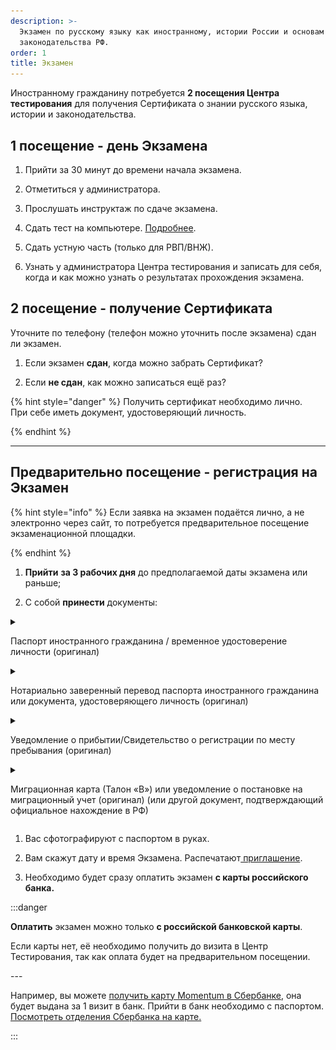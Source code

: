 ```yaml
---
description: >-
  Экзамен по русскому языку как иностранному, истории России и основам
  законодательства РФ.
order: 1
title: Экзамен
---
```


Иностранному гражданину потребуется **2 посещения  Центра тестирования** для получения Сертификата о знании русского языка, истории и законодательства.

## 1 посещение - день Экзамена

1. Прийти за 30 минут до времени начала экзамена.

2. Отметиться у администратора.

3. Прослушать инструктаж по сдаче экзамена.

4. Сдать тест на компьютере. [Подробнее](./testirovanie).

5. Сдать устную часть (только для РВП/ВНЖ).

6. Узнать у администратора Центра тестирования и записать для себя, когда и как можно узнать о результатах прохождения экзамена. 

## 2 посещение - получение Сертификата

Уточните по телефону (телефон можно уточнить после экзамена) сдан ли экзамен.

1. Если экзамен **сдан**, когда можно забрать Сертификат? 

2. Если **не сдан**, как можно записаться ещё раз?

\{% hint style="danger" %} Получить сертификат необходимо лично. \
При себе иметь документ, удостоверяющий личность. 

\{% endhint %}

---

## Предварительно посещение - регистрация на Экзамен

\{% hint style="info" %} Если заявка на экзамен подаётся лично, а не электронно через сайт, то потребуется предварительное посещение экзаменационной площадки.

\{% endhint %}

1. **Прийти** **за 3 рабочих дня** до предполагаемой даты экзамена или раньше;

2. С собой **принести**  документы:

<details>

<summary>

Паспорт иностранного гражданина / временное удостоверение личности (оригинал)

</summary>

Примеры документов, подтверждающих личность сдающего\
\*\*Молдова -\*\* загранпаспорт ![](<.gitbook/assets/image (31).png>)

\*\*Армения\*\* - загранпаспорт ![](<.gitbook/assets/image (28).png>)

\*\*Казахстан\*\* - загранпаспорт ![](<.gitbook/assets/image (32).png>)

\*\*Узбекистан\*\* -  загранпаспорт ![](<.gitbook/assets/image (35).png>)

\*\*Киргизия\*\* (Кыргызстан) - загранпаспорт ![](<.gitbook/assets/image (25).png>)

\*\*Азербайджан\*\* -загранпаспорт ![](<.gitbook/assets/image (26).png>)

\*\*Германия\*\* - загранпаспорт ![](<.gitbook/assets/image (29).png>)

\*\*Таждикистан\*\* - загранпаспорт ![](<.gitbook/assets/image (36).png>)

\*\*Вид на жительство лица без гражданства\*\* ![](<.gitbook/assets/image (27).png>)

**Временное удостоверение личности**

</details>

<details>

<summary>

Нотариально заверенный перевод паспорта иностранного гражданина  или документа, удостоверяющего личность (оригинал)

</summary>

Прошитый и нотариально заверенный перевод документа, удостоверяющего личность.

</details>

<details>

<summary>

Уведомление о прибытии/Свидетельство о регистрации по месту пребывания (оригинал)

</summary>

![](.gitbook/assets/image%20(37).png)

При наличи РВП - отметка о прописке  в паспорте иностранного гражданина

При наличии ВНЖ - отметка о прописке в документе "Вид на жительство иностранного гражданина"

</details>

<details>

<summary>

Миграционная карта (Талон «В») или уведомление о постановке на миграционный учет (оригинал) (или другой документ, подтверждающий официальное нахождение в РФ)

</summary>

![](.gitbook/assets/image%20(33).png)

</details>

1. Вас сфотографируют с паспортом в руках. 

2. Вам скажут дату и время Экзамена. Распечатают[ приглашение](./priglashenie-na-ekzamen). 

3. Необходимо будет сразу оплатить экзамен  **с карты российского банка.**

:::danger 

**Оплатить** экзамен можно только **с российской банковской карты**. 

Если карты нет, её необходимо получить до визита в Центр Тестирования, так как оплата будет на предварительном посещении.

\---

Например,  вы можете [получить карту Momentum в Сбербанке](https://www.sberbank.com/ru/person/bank_cards/debit/sberkarta_momentum), она будет выдана за 1 визит в банк. Прийти в банк необходимо с паспортом.\
[Посмотреть отделения Сбербанка на карте.](https://yandex.ru/maps/11426/ussuriysk/chain/sberbank_atms/6003611/?ll=131.952120%2C43.797244&sll=131.952120%2C43.797244&sspn=0.189686%2C0.086043&z=13)

:::
